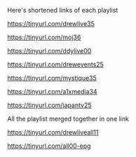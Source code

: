Here's shortened links of each playlist

https://tinyurl.com/drewlive35

https://tinyurl.com/moj36

https://tinyurl.com/ddylive00

https://tinyurl.com/drewevents25

https://tinyurl.com/mystique35

https://tinyurl.com/a1xmedia34

https://tinyurl.com/japantv25

All the playlist merged together in one link

https://tinyurl.com/drewliveall11

https://tinyurl.com/all00-epg
